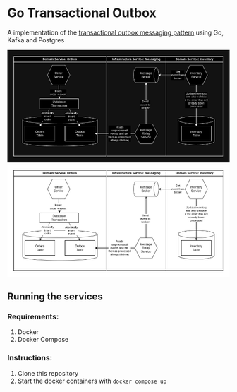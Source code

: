 # Go Transactional Outbox

A implementation of the [transactional outbox messaging pattern](https://microservices.io/patterns/data/transactional-outbox.html) using Go, Kafka and Postgres

![](https://raw.githubusercontent.com/gustapinto/go-transactional-outbox/main/docs/go-transactional-outbox-dark.jpg#gh-dark-mode-only)
![](https://raw.githubusercontent.com/gustapinto/go-transactional-outbox/main/docs/go-transactional-outbox-light.jpg#gh-light-mode-only)

## Running the services

### Requirements:

1. Docker
2. Docker Compose

### Instructions:

1. Clone this repository
2. Start the docker containers with `docker compose up`
